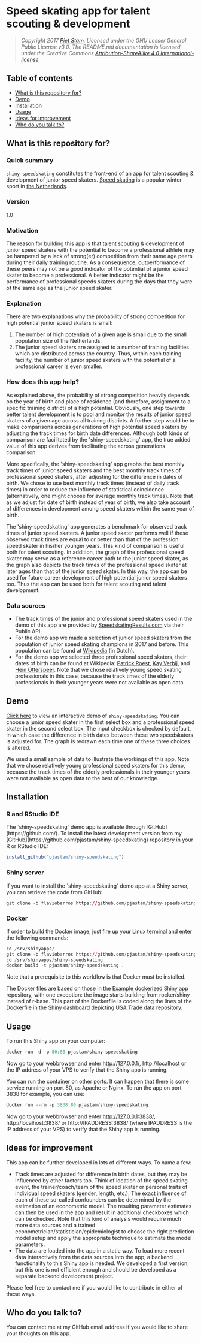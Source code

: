 # Speed skating app for talent scouting & development

> *Copyright 2017 [Piet Stam](http://www.pietstam.nl). Licensed under the GNU
> Lesser General Public License v3.0. The README.md documentation is licensed
> under the Creative Commons [Attribution-ShareAlike 4.0 International-license](http://creativecommons.org/licenses/by-sa/4.0/).*

## Table of contents

  - [What is this repository for?](#goal)
  - [Demo](#demo)
  - [Installation](#install)
  - [Usage](#usage)
  - [Ideas for improvement](#new-ideas)
  - [Who do you talk to?](#contact)

<h2 id="goal">What is this repository for?</h2>

### Quick summary
`shiny-speedskating` constitutes the front-end of an app for talent scouting & development of junior speed skaters. [Speed skating](https://en.wikipedia.org/wiki/Speed_skating) is a popular winter sport in [the Netherlands](https://en.wikipedia.org/wiki/Netherlands).

### Version
1.0

### Motivation
The reason for building this app is that talent scouting & development of junior speed skaters with the potential to become a professional athlete may be hampered by a lack of strong(er) competition from their same age peers during their daily training routine. As a consequence, outperformance of these peers may not be a good indicator of the potential of a junior speed skater to become a professional. A better indicator might be the performance of professional speeds skaters during the days that they were of the same age as the junior speed skater.

### Explanation
There are two explanations why the probability of strong competition for high potential junior speed skaters is small:
1. The number of high potentials of a given age is small due to the small population size of the Netherlands.
2. The junior speed skaters are assigned to a number of training facilities which are distributed across the country. Thus, within each training facility, the number of junior speed skaters with the potential of a professional career is even smaller.

### How does this app help?
As explained above, the probability of strong competition heavily depends on the year of birth and place of residence (and therefore, assignment to a specific training district) of a high potential. Obviously, one step towards better talent development is to pool and monitor the results of junior speed skaters of a given age across all training districts. A further step would be to make comparisons across generations of high potential speed skaters by adjusting the track times for birth date differences. Although both kinds of comparison are facilitated by the 'shiny-speedskating' app, the true added value of this app derives from facilitating the across generations comparison.

More specifically, the 'shiny-speedskating' app graphs the best monthly track times of junior speed skaters and the best monthly track times of professional speed skaters, after adjusting for the difference in dates of birth. We chose to use best monthly track times (instead of daily track times) in order to reduce the influence of statistical coincidence (alternatively, one might choose for average monthly track times). Note that as we adjust for date of birth instead of year of birth, we also take account of differences in development among speed skaters within the same year of birth.

The 'shiny-speedskating' app generates a benchmark for observed track times of junior speed skaters. A junior speed skater performs well if these observed track times are equal to or better than that of the profession speed skater in his/her younger years. This kind of comparison is useful both for talent scouting. In addition, the graph of the professional speed skater may serve as a reference career path to the junior speed skater, as the graph also depicts the track times of the professional speed skater at later ages than that of the junior speed skater. In this way, the app can be used for future career development of high potential junior speed skaters too. Thus the app can be used both for talent scouting and talent development.

### Data sources

  - The track times of the junior and professional speed skaters used in the demo of this app are provided by [SpeedskatingResults.com](http://speedskatingresults.com/) via their Public API.
  - For the demo app we made a selection of junior speed skaters from the population of junior speed skating champions in 2017 and before. This population can be found at [Wikipedia](https://nl.wikipedia.org/wiki/Nederlandse_kampioenschappen_schaatsen_junioren) (in Dutch).
  - For the demo app we selected three professional speed skaters, their dates of birth can be found at Wikipedia: [Patrick Roest](https://nl.wikipedia.org/wiki/Patrick_Roest), [Kay Verbij](https://nl.wikipedia.org/wiki/Kai_Verbij), and [Hein Otterspeer](https://nl.wikipedia.org/wiki/Hein_Otterspeer). Note that we chose relatively young speed skating professionals in this case, because the track times  of the elderly professionals in their younger years were not available as open data.

<h2 id="demo">Demo</h2>

[Click here](https://pjastam.shinyapps.io/speedskating/) to view an interactive demo of `shiny-speedskating`. You can choose a junior speed skater in the first select box and a professional speed skater in the second select box. The input checkbox is checked by default, in which case the difference in birth dates between these two speedskaters is adjusted for. The graph is redrawn each time one of these three choices is altered.

We used a small sample of data to illustrate the workings of this app. Note that we chose relatively young professional speed skaters for this demo, because the track times of the elderly professionals in their younger years were not available as open data to the best of our knowledge.

<h2 id="install">Installation</h2>

<h3>R and RStudio IDE</h3>
The `shiny-speedskating` demo app is available through [GitHub](https://github.com/). To install the latest development version from my [GitHub](https://github.com/pjastam/shiny-speedskating) repository in your R or RStudio IDE:

``` r
install_github("pjastam/shiny-speedskating")
```

<h3>Shiny server</h3>
If you want to install the `shiny-speedskating` demo app at a Shiny server, you can retrieve the code from GitHub:

``` r
git clone -b flaviobarros https://github.com/pjastam/shiny-speedskating.git
```

<h3>Docker</h3>

If order to build the Docker image, just fire up your Linux terminal and enter the following commands:

``` r
cd /srv/shinyapps/
git clone -b flaviobarros https://github.com/pjastam/shiny-speedskating.git
cd /srv/shinyapps/shiny-speedskating
docker build -t pjastam/shiny-speedskating .
```

Note that a prerequisite to this workflow is that Docker must be installed.

The Docker files are based on those in the [Example dockerized Shiny app](https://github.com/flaviobarros/shiny-wordcloud) repository, with one exception: the image starts building from rocker/shiny instead of r-base. This part of the Dockerfile is coded along the lines of the Dockerfile in the [Shiny dashboard depicting USA Trade data](https://github.com/mtoto/markets_shiny) repository.

<h2 id="usage">Usage</h2>

To run this Shiny app on your computer:

``` r
docker run -d -p 80:80 pjastam/shiny-speedskating
```

Now go to your webbrowser and enter http://127.0.0.1/, http://localhost or the IP address of your VPS to verify that the Shiny app is running.

You can run the container on other ports. It can happen that there is some service running on port 80, as Apache or Nginx. To run the app on port 3838 for example, you can use:

``` r
docker run --rm -p 3838:80 pjastam/shiny-speedskating
```

Now go to your webbrowser and enter http://127.0.0.1:3838/, http://localhost:3838/ or http://IPADDRESS:3838/ (where IPADDRESS is the IP address of your VPS) to verify that the Shiny app is running.

<h2 id="new-ideas">Ideas for improvement</h2>

This app can be further developed in lots of different ways. To name a few:

  - Track times are adjusted for difference in birth dates, but they may be influenced by other factors too. Think of location of the speed skating event, the trainer/coach/team of the speed skater or personal traits of individual speed skaters (gender, length, etc.). The exact influence of each of these so-called confounders can be determined by the estimation of an econometric model. The resulting parameter estimates can then be used in the app and result in additional checkboxes which can be checked. Note that this kind of analysis would require much more data sources and a trained econometrician/statistician/epidemiologist to choose the right prediction model setup and apply the appropriate technique to estimate the model parameters.
  - The data are loaded into the app in a static way. To load more recent data interactively from the data sources into the app, a backend functionality to this Shiny app is needed. We developed a first version, but this one is not efficient enough and should be developed as a separate backend development project.
  
Please feel free to contact me if you would like to contribute in either of these ways.

<h2 id="contact">Who do you talk to?</h2>

You can contact me at my GitHub email address if you would like to share your thoughts on this app.